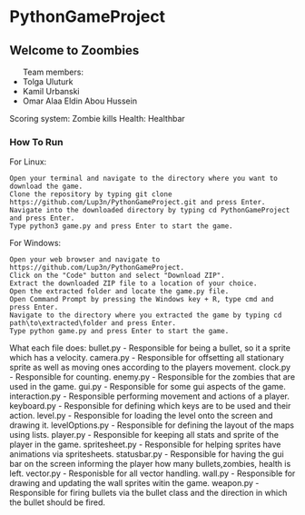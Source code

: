 # PythonGameProject

## Welcome to Zoombies

<ul>Team members:
    <li>Tolga Uluturk</li/>
    <li>Kamil Urbanski</li>
    <li>Omar Alaa Eldin Abou Hussein</li/>
</ul>


Scoring system: Zombie kills
Health: Healthbar


### How To Run

For Linux:

    Open your terminal and navigate to the directory where you want to download the game.
    Clone the repository by typing git clone https://github.com/Lup3n/PythonGameProject.git and press Enter.
    Navigate into the downloaded directory by typing cd PythonGameProject and press Enter.
    Type python3 game.py and press Enter to start the game.

For Windows:

    Open your web browser and navigate to https://github.com/Lup3n/PythonGameProject.
    Click on the "Code" button and select "Download ZIP".
    Extract the downloaded ZIP file to a location of your choice.
    Open the extracted folder and locate the game.py file.
    Open Command Prompt by pressing the Windows key + R, type cmd and press Enter.
    Navigate to the directory where you extracted the game by typing cd path\to\extracted\folder and press Enter.
    Type python game.py and press Enter to start the game.





What each file does:
    bullet.py - Responsible for being a bullet, so it a sprite which has a velocity.
    camera.py - Responsible for offsetting all stationary sprite as well as moving ones according to the players movement.
    clock.py - Responsible for counting.
    enemy.py - Responsible for the zombies that are used in the game.
    gui.py - Responsible for some gui aspects of the game.
    interaction.py - Responsible performing movement and actions of a player.
    keyboard.py  - Responsible for defining which keys are to be used and their action.
    level.py - Responsible for loading the level onto the screen and drawing it.
    levelOptions.py - Responsible for defining the layout of the maps using lists.
    player.py - Responsible for keeping all stats and sprite of the player in the game.
    spritesheet.py - Responsible for helping sprites have animations via spritesheets.
    statusbar.py - Responsible for having the gui bar on the screen informing the player how many bullets,zombies, health is left.
    vector.py - Responisble for all vector handling.
    wall.py - Responsible for drawing and updating the wall sprites witin the game.
    weapon.py - Responsible for firing bullets via the bullet class and the direction in which the bullet should be fired.